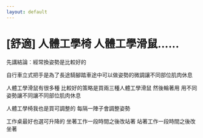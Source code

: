 ```yaml
---
layout: default
---
```


# [舒適] 人體工學椅 人體工學滑鼠......

先講結論︰經常換姿勢是比較好的

自行車立式把手是為了長途騎腳踏車途中可以做姿勢的微調讓不同部位肌肉休息

人體工學滑鼠有很多種 比較好的策略是買兩三種人體工學滑鼠 然後輪著用 用不同姿勢讓不同讓不同部位肌肉休息

人體工學椅我也是買可調整的 每隔一陣子會調整姿勢

工作桌最好也選可升降的 坐著工作一段時間之後改站著 站著工作一段時間之後改坐著 